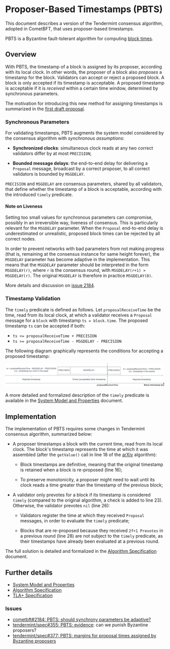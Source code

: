 # Proposer-Based Timestamps (PBTS)

This document describes a version of the Tendermint consensus algorithm, adopted in CometBFT,
that uses proposer-based timestamps.

PBTS is a Byzantine fault-tolerant algorithm for computing [block times](../time.md).

## Overview

With PBTS, the timestamp of a block is assigned by its
proposer, according with its local clock.
In other words, the proposer of a block also *proposes* a timestamp for the block.
Validators can accept or reject a proposed block.
A block is only accepted if its timestamp is acceptable.
A proposed timestamp is acceptable if it is *received* within a certain time window,
determined by synchronous parameters.

The motivation for introducing this new method for assigning timestamps is
summarized in the [first draft proposal][main_v1].

### Synchronous Parameters

For validating timestamps, PBTS augments the system model considered by the
consensus algorithm with *synchronous assumptions*:

- **Synchronized clocks**: simultaneous clock reads at any two correct validators
differ by at most `PRECISION`;

- **Bounded message delays**: the end-to-end delay for delivering a `Proposal`
  message, broadcast by a correct proposer, to all correct validators is 
  bounded by `MSGDELAY`.

`PRECISION` and `MSGDELAY` are consensus parameters, shared by all validators,
that define whether the timestamp of a block is acceptable,
according with the introduced `timely` predicate.

#### Note on Liveness

Setting too small values for synchronous parameters can compromise,
possibly in an irreversible way, liveness of consensus.
This is particularly relevant for the `MSGDELAY` parameter.
When the `Proposal` end-to-end delay is underestimated or unrealistic, proposed block
times can be rejected by all correct nodes.

In order to prevent networks with bad parameters from not making progress (that is, 
remaining at the consensus instance for same height forever), the `MSGDELAY`
parameter has become adaptive in the implementation.
This means that the `MSGDELAY` parameter should be interpreted in the form `MSGDELAY(r)`, where `r` is the
consensus round, with `MSGDELAY(r+1) > MSGDELAY(r)`.
The original `MSGDELAY` is therefore in practice `MSGDELAY(0)`.

More details and discussion on [issue 2184][issue2184].

### Timestamp Validation

The `timely` predicate is defined as follows.
Let `proposalReceiveTime` be the time, read from its local clock, at
which a validator receives a `Proposal` message for a `block` with timestamp `ts = block.time`.
The proposed timestamp `ts` can be accepted if both:

 - `ts <= proposalReceiveTime + PRECISION`
 - `ts >= proposalReceiveTime - MSGDELAY - PRECISION`

The following diagram graphically represents the conditions for accepting a proposed timestamp:

![diagram](./diagram.png)

A more detailed and formalized description of the `timely` predicate is available in the
[System Model and Properties][sysmodel] document.

## Implementation

The implementation of PBTS requires some changes in Tendermint consensus algorithm,
summarized below:

- A proposer timestamps a block with the current time, read from its local clock.
The block's timestamp represents the time at which it was assembled
(after the `getValue()` call in line 18 of the [arXiv][arXiv] algorithm):

    - Block timestamps are definitive, meaning that the original timestamp
	is retained when a block is re-proposed (line 16);

    - To preserve monotonicity, a proposer might need to wait until its clock
	reads a time greater than the timestamp of the previous block;

- A validator only prevotes for a block if its timestamp is considered `timely`
(compared to the original algorithm, a check is added to line 23).
Otherwise, the validator prevotes `nil` (line 26):

    - Validators register the time at which they received `Proposal` messages,
	in order to evaluate the `timely` predicate;

    - Blocks that are re-proposed because they received `2f+1 Prevotes`
	in a previous round (line 28) are not subject to the `timely` predicate,
    as their timestamps have already been evaluated at a previous round.

The full solution is detailed and formalized in the [Algorithm Specification][algorithm] document.

## Further details

- [System Model and Properties][sysmodel]
- [Algorithm Specification][algorithm]
- [TLA+ Specification][proposertla]

### Issues

- [cometbft#2184: PBTS: should synchrony parameters be adaptive?][issue2184]
- [tendermint/spec#355: PBTS: evidence][issue355]: can we punish Byzantine proposers?
- [tendermint/spec#377: PBTS: margins for proposal times assigned by Byzantine proposers][issue377]


[main_v1]: ./v1/pbts_001_draft.md

[algorithm]: ./pbts-algorithm.md
[algorithm_v1]: ./v1/pbts-algorithm_001_draft.md

[sysmodel]: ./pbts-sysmodel.md
[sysmodel_v1]: ./v1/pbts-sysmodel_001_draft.md
[timely-predicate]: ./pbts-sysmodel.md#timely-predicate

[proposertla]: ./tla/README.md

[bfttime]: ../bft-time.md
[arXiv]: https://arxiv.org/pdf/1807.04938.pdf

[issue353]: https://github.com/tendermint/spec/issues/353
[issue355]: https://github.com/tendermint/spec/issues/355
[issue370]: https://github.com/tendermint/spec/issues/370
[issue371]: https://github.com/tendermint/spec/issues/371
[issue372]: https://github.com/tendermint/spec/issues/372
[issue377]: https://github.com/tendermint/spec/issues/377
[issue2184]: https://github.com/cometbft/cometbft/issues/2184
